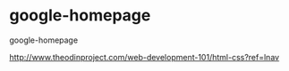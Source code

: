 # google-homepage 

google-homepage

http://www.theodinproject.com/web-development-101/html-css?ref=lnav